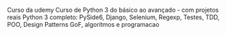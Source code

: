 Curso da udemy
Curso de Python 3 do básico ao avançado - com projetos reais
Python 3 completo: PySide6, Django, Selenium, Regexp, Testes, TDD, POO, Design Patterns GoF, algoritmos e programacao